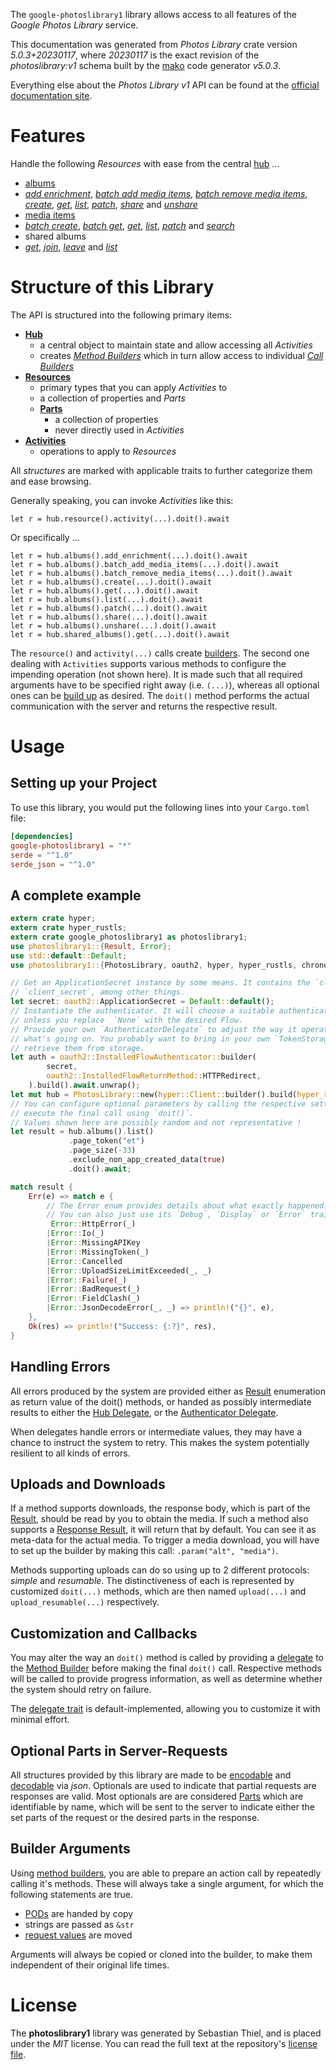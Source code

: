 <!---
DO NOT EDIT !
This file was generated automatically from 'src/generator/templates/api/README.md.mako'
DO NOT EDIT !
-->
The `google-photoslibrary1` library allows access to all features of the *Google Photos Library* service.

This documentation was generated from *Photos Library* crate version *5.0.3+20230117*, where *20230117* is the exact revision of the *photoslibrary:v1* schema built by the [mako](http://www.makotemplates.org/) code generator *v5.0.3*.

Everything else about the *Photos Library* *v1* API can be found at the
[official documentation site](https://developers.google.com/photos/).
# Features

Handle the following *Resources* with ease from the central [hub](https://docs.rs/google-photoslibrary1/5.0.3+20230117/google_photoslibrary1/PhotosLibrary) ... 

* [albums](https://docs.rs/google-photoslibrary1/5.0.3+20230117/google_photoslibrary1/api::Album)
 * [*add enrichment*](https://docs.rs/google-photoslibrary1/5.0.3+20230117/google_photoslibrary1/api::AlbumAddEnrichmentCall), [*batch add media items*](https://docs.rs/google-photoslibrary1/5.0.3+20230117/google_photoslibrary1/api::AlbumBatchAddMediaItemCall), [*batch remove media items*](https://docs.rs/google-photoslibrary1/5.0.3+20230117/google_photoslibrary1/api::AlbumBatchRemoveMediaItemCall), [*create*](https://docs.rs/google-photoslibrary1/5.0.3+20230117/google_photoslibrary1/api::AlbumCreateCall), [*get*](https://docs.rs/google-photoslibrary1/5.0.3+20230117/google_photoslibrary1/api::AlbumGetCall), [*list*](https://docs.rs/google-photoslibrary1/5.0.3+20230117/google_photoslibrary1/api::AlbumListCall), [*patch*](https://docs.rs/google-photoslibrary1/5.0.3+20230117/google_photoslibrary1/api::AlbumPatchCall), [*share*](https://docs.rs/google-photoslibrary1/5.0.3+20230117/google_photoslibrary1/api::AlbumShareCall) and [*unshare*](https://docs.rs/google-photoslibrary1/5.0.3+20230117/google_photoslibrary1/api::AlbumUnshareCall)
* [media items](https://docs.rs/google-photoslibrary1/5.0.3+20230117/google_photoslibrary1/api::MediaItem)
 * [*batch create*](https://docs.rs/google-photoslibrary1/5.0.3+20230117/google_photoslibrary1/api::MediaItemBatchCreateCall), [*batch get*](https://docs.rs/google-photoslibrary1/5.0.3+20230117/google_photoslibrary1/api::MediaItemBatchGetCall), [*get*](https://docs.rs/google-photoslibrary1/5.0.3+20230117/google_photoslibrary1/api::MediaItemGetCall), [*list*](https://docs.rs/google-photoslibrary1/5.0.3+20230117/google_photoslibrary1/api::MediaItemListCall), [*patch*](https://docs.rs/google-photoslibrary1/5.0.3+20230117/google_photoslibrary1/api::MediaItemPatchCall) and [*search*](https://docs.rs/google-photoslibrary1/5.0.3+20230117/google_photoslibrary1/api::MediaItemSearchCall)
* shared albums
 * [*get*](https://docs.rs/google-photoslibrary1/5.0.3+20230117/google_photoslibrary1/api::SharedAlbumGetCall), [*join*](https://docs.rs/google-photoslibrary1/5.0.3+20230117/google_photoslibrary1/api::SharedAlbumJoinCall), [*leave*](https://docs.rs/google-photoslibrary1/5.0.3+20230117/google_photoslibrary1/api::SharedAlbumLeaveCall) and [*list*](https://docs.rs/google-photoslibrary1/5.0.3+20230117/google_photoslibrary1/api::SharedAlbumListCall)




# Structure of this Library

The API is structured into the following primary items:

* **[Hub](https://docs.rs/google-photoslibrary1/5.0.3+20230117/google_photoslibrary1/PhotosLibrary)**
    * a central object to maintain state and allow accessing all *Activities*
    * creates [*Method Builders*](https://docs.rs/google-photoslibrary1/5.0.3+20230117/google_photoslibrary1/client::MethodsBuilder) which in turn
      allow access to individual [*Call Builders*](https://docs.rs/google-photoslibrary1/5.0.3+20230117/google_photoslibrary1/client::CallBuilder)
* **[Resources](https://docs.rs/google-photoslibrary1/5.0.3+20230117/google_photoslibrary1/client::Resource)**
    * primary types that you can apply *Activities* to
    * a collection of properties and *Parts*
    * **[Parts](https://docs.rs/google-photoslibrary1/5.0.3+20230117/google_photoslibrary1/client::Part)**
        * a collection of properties
        * never directly used in *Activities*
* **[Activities](https://docs.rs/google-photoslibrary1/5.0.3+20230117/google_photoslibrary1/client::CallBuilder)**
    * operations to apply to *Resources*

All *structures* are marked with applicable traits to further categorize them and ease browsing.

Generally speaking, you can invoke *Activities* like this:

```Rust,ignore
let r = hub.resource().activity(...).doit().await
```

Or specifically ...

```ignore
let r = hub.albums().add_enrichment(...).doit().await
let r = hub.albums().batch_add_media_items(...).doit().await
let r = hub.albums().batch_remove_media_items(...).doit().await
let r = hub.albums().create(...).doit().await
let r = hub.albums().get(...).doit().await
let r = hub.albums().list(...).doit().await
let r = hub.albums().patch(...).doit().await
let r = hub.albums().share(...).doit().await
let r = hub.albums().unshare(...).doit().await
let r = hub.shared_albums().get(...).doit().await
```

The `resource()` and `activity(...)` calls create [builders][builder-pattern]. The second one dealing with `Activities` 
supports various methods to configure the impending operation (not shown here). It is made such that all required arguments have to be 
specified right away (i.e. `(...)`), whereas all optional ones can be [build up][builder-pattern] as desired.
The `doit()` method performs the actual communication with the server and returns the respective result.

# Usage

## Setting up your Project

To use this library, you would put the following lines into your `Cargo.toml` file:

```toml
[dependencies]
google-photoslibrary1 = "*"
serde = "^1.0"
serde_json = "^1.0"
```

## A complete example

```Rust
extern crate hyper;
extern crate hyper_rustls;
extern crate google_photoslibrary1 as photoslibrary1;
use photoslibrary1::{Result, Error};
use std::default::Default;
use photoslibrary1::{PhotosLibrary, oauth2, hyper, hyper_rustls, chrono, FieldMask};

// Get an ApplicationSecret instance by some means. It contains the `client_id` and 
// `client_secret`, among other things.
let secret: oauth2::ApplicationSecret = Default::default();
// Instantiate the authenticator. It will choose a suitable authentication flow for you, 
// unless you replace  `None` with the desired Flow.
// Provide your own `AuthenticatorDelegate` to adjust the way it operates and get feedback about 
// what's going on. You probably want to bring in your own `TokenStorage` to persist tokens and
// retrieve them from storage.
let auth = oauth2::InstalledFlowAuthenticator::builder(
        secret,
        oauth2::InstalledFlowReturnMethod::HTTPRedirect,
    ).build().await.unwrap();
let mut hub = PhotosLibrary::new(hyper::Client::builder().build(hyper_rustls::HttpsConnectorBuilder::new().with_native_roots().https_or_http().enable_http1().build()), auth);
// You can configure optional parameters by calling the respective setters at will, and
// execute the final call using `doit()`.
// Values shown here are possibly random and not representative !
let result = hub.albums().list()
             .page_token("et")
             .page_size(-33)
             .exclude_non_app_created_data(true)
             .doit().await;

match result {
    Err(e) => match e {
        // The Error enum provides details about what exactly happened.
        // You can also just use its `Debug`, `Display` or `Error` traits
         Error::HttpError(_)
        |Error::Io(_)
        |Error::MissingAPIKey
        |Error::MissingToken(_)
        |Error::Cancelled
        |Error::UploadSizeLimitExceeded(_, _)
        |Error::Failure(_)
        |Error::BadRequest(_)
        |Error::FieldClash(_)
        |Error::JsonDecodeError(_, _) => println!("{}", e),
    },
    Ok(res) => println!("Success: {:?}", res),
}

```
## Handling Errors

All errors produced by the system are provided either as [Result](https://docs.rs/google-photoslibrary1/5.0.3+20230117/google_photoslibrary1/client::Result) enumeration as return value of
the doit() methods, or handed as possibly intermediate results to either the 
[Hub Delegate](https://docs.rs/google-photoslibrary1/5.0.3+20230117/google_photoslibrary1/client::Delegate), or the [Authenticator Delegate](https://docs.rs/yup-oauth2/*/yup_oauth2/trait.AuthenticatorDelegate.html).

When delegates handle errors or intermediate values, they may have a chance to instruct the system to retry. This 
makes the system potentially resilient to all kinds of errors.

## Uploads and Downloads
If a method supports downloads, the response body, which is part of the [Result](https://docs.rs/google-photoslibrary1/5.0.3+20230117/google_photoslibrary1/client::Result), should be
read by you to obtain the media.
If such a method also supports a [Response Result](https://docs.rs/google-photoslibrary1/5.0.3+20230117/google_photoslibrary1/client::ResponseResult), it will return that by default.
You can see it as meta-data for the actual media. To trigger a media download, you will have to set up the builder by making
this call: `.param("alt", "media")`.

Methods supporting uploads can do so using up to 2 different protocols: 
*simple* and *resumable*. The distinctiveness of each is represented by customized 
`doit(...)` methods, which are then named `upload(...)` and `upload_resumable(...)` respectively.

## Customization and Callbacks

You may alter the way an `doit()` method is called by providing a [delegate](https://docs.rs/google-photoslibrary1/5.0.3+20230117/google_photoslibrary1/client::Delegate) to the 
[Method Builder](https://docs.rs/google-photoslibrary1/5.0.3+20230117/google_photoslibrary1/client::CallBuilder) before making the final `doit()` call. 
Respective methods will be called to provide progress information, as well as determine whether the system should 
retry on failure.

The [delegate trait](https://docs.rs/google-photoslibrary1/5.0.3+20230117/google_photoslibrary1/client::Delegate) is default-implemented, allowing you to customize it with minimal effort.

## Optional Parts in Server-Requests

All structures provided by this library are made to be [encodable](https://docs.rs/google-photoslibrary1/5.0.3+20230117/google_photoslibrary1/client::RequestValue) and 
[decodable](https://docs.rs/google-photoslibrary1/5.0.3+20230117/google_photoslibrary1/client::ResponseResult) via *json*. Optionals are used to indicate that partial requests are responses 
are valid.
Most optionals are are considered [Parts](https://docs.rs/google-photoslibrary1/5.0.3+20230117/google_photoslibrary1/client::Part) which are identifiable by name, which will be sent to 
the server to indicate either the set parts of the request or the desired parts in the response.

## Builder Arguments

Using [method builders](https://docs.rs/google-photoslibrary1/5.0.3+20230117/google_photoslibrary1/client::CallBuilder), you are able to prepare an action call by repeatedly calling it's methods.
These will always take a single argument, for which the following statements are true.

* [PODs][wiki-pod] are handed by copy
* strings are passed as `&str`
* [request values](https://docs.rs/google-photoslibrary1/5.0.3+20230117/google_photoslibrary1/client::RequestValue) are moved

Arguments will always be copied or cloned into the builder, to make them independent of their original life times.

[wiki-pod]: http://en.wikipedia.org/wiki/Plain_old_data_structure
[builder-pattern]: http://en.wikipedia.org/wiki/Builder_pattern
[google-go-api]: https://github.com/google/google-api-go-client

# License
The **photoslibrary1** library was generated by Sebastian Thiel, and is placed 
under the *MIT* license.
You can read the full text at the repository's [license file][repo-license].

[repo-license]: https://github.com/Byron/google-apis-rsblob/main/LICENSE.md

